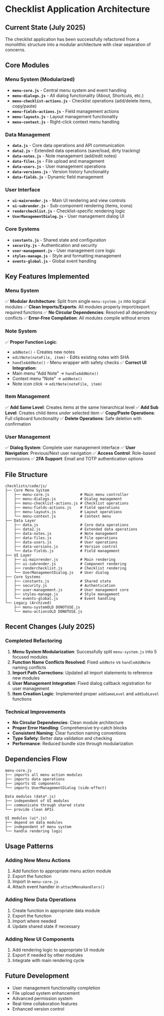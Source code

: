 # Checklist Application Architecture

## Current State (July 2025)

The checklist application has been successfully refactored from a monolithic structure into a modular architecture with clear separation of concerns.

## Core Modules

### Menu System (Modularized)
- **`menu-core.js`** - Central menu system and event handling
- **`menu-dialogs.js`** - All dialog functionality (About, Shortcuts, etc.)
- **`menu-checklist-actions.js`** - Checklist operations (add/delete items, copy/paste)
- **`menu-fields-actions.js`** - Field management actions
- **`menu-layouts.js`** - Layout management functionality
- **`menu-context.js`** - Right-click context menu handling

### Data Management
- **`data.js`** - Core data operations and API communication
- **`data2.js`** - Extended data operations (save/load, dirty tracking)
- **`data-notes.js`** - Note management (add/edit notes)
- **`data-files.js`** - File upload and management
- **`data-users.js`** - User management operations
- **`data-versions.js`** - Version history functionality
- **`data-fields.js`** - Dynamic field management

### User Interface
- **`ui-mainrender.js`** - Main UI rendering and view controls
- **`ui-subrender.js`** - Sub-component rendering (items, icons)
- **`renderchecklist.js`** - Checklist-specific rendering logic
- **`UserManagementDialog.js`** - User management dialog UI

### Core Systems
- **`constants.js`** - Shared state and configuration
- **`security.js`** - Authentication and security
- **`user-management.js`** - User management core logic
- **`styles-manage.js`** - Style and formatting management
- **`events-global.js`** - Global event handling

## Key Features Implemented

### Menu System
✅ **Modular Architecture**: Split from single `menu-system.js` into logical modules
✅ **Clean Imports/Exports**: All modules properly import/export required functions
✅ **No Circular Dependencies**: Resolved all dependency conflicts
✅ **Error-Free Compilation**: All modules compile without errors

### Note System
✅ **Proper Function Logic**: 
- `addNote()` - Creates new notes
- `editNote(noteFile, item)` - Edits existing notes with SHA
- `handleAddNote()` - Menu wrapper with safety checks
✅ **Correct UI Integration**:
- Main menu "Add Note" → `handleAddNote()`
- Context menu "Note" → `addNote()`
- Note icon click → `editNote(noteFile, item)`

### Item Management
✅ **Add Same Level**: Creates items at the same hierarchical level
✅ **Add Sub Level**: Creates child items under selected item
✅ **Copy/Paste Operations**: Full clipboard functionality
✅ **Delete Operations**: Safe deletion with confirmation

### User Management
✅ **Dialog System**: Complete user management interface
✅ **User Navigation**: Previous/Next user navigation
✅ **Access Control**: Role-based permissions
✅ **2FA Support**: Email and TOTP authentication options

## File Structure
```
checklists/code/js/
├── Core Menu System
│   ├── menu-core.js              # Main menu controller
│   ├── menu-dialogs.js           # Dialog management
│   ├── menu-checklist-actions.js # Checklist operations
│   ├── menu-fields-actions.js    # Field operations
│   ├── menu-layouts.js           # Layout operations
│   └── menu-context.js           # Context menu
├── Data Layer
│   ├── data.js                   # Core data operations
│   ├── data2.js                  # Extended data operations
│   ├── data-notes.js             # Note management
│   ├── data-files.js             # File operations
│   ├── data-users.js             # User operations
│   ├── data-versions.js          # Version control
│   └── data-fields.js            # Field management
├── UI Layer
│   ├── ui-mainrender.js          # Main rendering
│   ├── ui-subrender.js           # Component rendering
│   ├── renderchecklist.js        # Checklist rendering
│   └── UserManagementDialog.js   # User dialog
├── Core Systems
│   ├── constants.js              # Shared state
│   ├── security.js               # Authentication
│   ├── user-management.js        # User management core
│   ├── styles-manage.js          # Style management
│   └── events-global.js          # Event handling
└── Legacy (Archived)
    ├── menu-systemOLD DONOTUSE.js
    └── menu-actionsOLD DONOTUSE.js
```

## Recent Changes (July 2025)

### Completed Refactoring
1. **Menu System Modularization**: Successfully split `menu-system.js` into 5 focused modules
2. **Function Name Conflicts Resolved**: Fixed `addNote` vs `handleAddNote` naming conflicts
3. **Import Path Corrections**: Updated all import statements to reference new modules
4. **User Management Integration**: Fixed dialog callback registration for user management
5. **Item Creation Logic**: Implemented proper `addSameLevel` and `addSubLevel` functions

### Technical Improvements
- **No Circular Dependencies**: Clean module architecture
- **Proper Error Handling**: Comprehensive try-catch blocks
- **Consistent Naming**: Clear function naming conventions
- **Type Safety**: Better data validation and checking
- **Performance**: Reduced bundle size through modularization

## Dependencies Flow
```
menu-core.js
├── imports all menu action modules
├── imports data operations
├── imports UI components
└── imports UserManagementDialog (side-effect)

Data modules (data*.js)
├── independent of UI modules
├── communicate through shared state
└── provide clean APIs

UI modules (ui*.js)
├── depend on data modules
├── independent of menu system
└── handle rendering logic
```

## Usage Patterns

### Adding New Menu Actions
1. Add function to appropriate menu action module
2. Export the function
3. Import in `menu-core.js`
4. Attach event handler in `attachMenuHandlers()`

### Adding New Data Operations
1. Create function in appropriate data module
2. Export the function
3. Import where needed
4. Update shared state if necessary

### Adding New UI Components
1. Add rendering logic to appropriate UI module
2. Export if needed by other modules
3. Integrate with main rendering cycle

## Future Development
- User management functionality completion
- File upload system enhancement
- Advanced permission system
- Real-time collaboration features
- Enhanced version control
